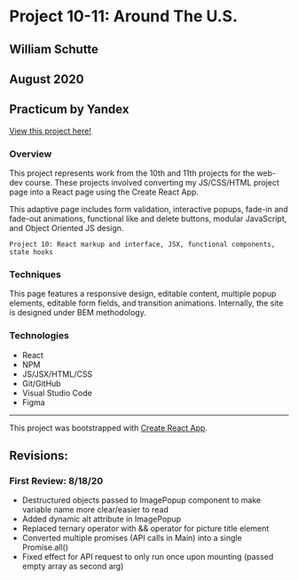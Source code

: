 # Project 10-11: Around The U.S.
## William Schutte
## August 2020
Practicum by Yandex
-----
[View this project here!](https://william-schutte.github.io/around-react/)

### Overview
This project represents work from the 10th and 11th projects for the web-dev course. These projects involved converting my JS/CSS/HTML 
project page into a React page using the Create React App.

This adaptive page includes form validation, interactive popups, fade-in and fade-out animations, functional like and delete buttons,
modular JavaScript, and Object Oriented JS design.

    Project 10: React markup and interface, JSX, functional components, state hooks

### Techniques
This page features a responsive design, editable content, multiple popup elements, editable form fields, and transition
animations.
Internally, the site is designed under BEM methodology.

### Technologies
* React
* NPM
* JS/JSX/HTML/CSS
* Git/GitHub
* Visual Studio Code
* Figma

-----


This project was bootstrapped with [Create React App](https://github.com/facebook/create-react-app).


## Revisions:

### First Review: 8/18/20
* Destructured objects passed to ImagePopup component to make variable name more clear/easier to read
* Added dynamic alt attribute in ImagePopup
* Replaced ternary operator with && operator for picture title element
* Converted multiple promises (API calls in Main) into a single Promise.all()
* Fixed effect for API request to only run once upon mounting (passed empty array as second arg)

